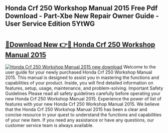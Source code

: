 ## Honda Crf 250 Workshop Manual 2015 Free Pdf Download - Part-Xbe New Repair Owner Guide - User Service Edition 5YtWG

# <h2><a href="http://bc62342.oget.top/?id=Honda+Crf+250+Workshop+Manual+2015">🔗Download New 👉🔴 Honda Crf 250 Workshop Manual 2015</a></h2>

[![Honda Crf 250 Workshop Manual 2015 new download](https://i.imgur.com/5g1atiW.png)](http://bc62342.oget.top/?id=Honda+Crf+250+Workshop+Manual+2015)
Welcome to the user guide for your newly purchased Honda Crf 250 Workshop Manual 2015. This manual is designed to assist you in mastering the functions and capabilities of your product. Inside, you will find detailed information on features, setup, usage, maintenance, and problem-solving. Important Safety Guidelines Please read all safety guidelines carefully before operating your new Honda Crf 250 Workshop Manual 2015. Experience the power of list of features with your new Honda Crf 250 Workshop Manual 2015. We believe that the Honda Crf 250 Workshop Manual 2015 has been a clear and concise resource in your quest to understand the functions and capabilities of your new item. If you need any assistance or have any questions, our customer service team is always available.
